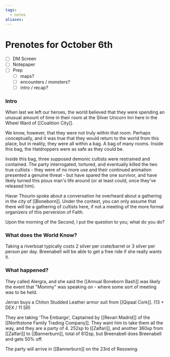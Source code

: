 ```yaml
---
tags:
  - notes
aliases:
---
```


# Prenotes for October 6th
- [ ] DM Screen
- [ ] Notepaper
- [ ] Prep
	- [ ] maps?
	- [ ] encounters / monsters?
	- [ ] intro / recap?

### Intro

When last we left our heroes, the world believed that they were spending an unusual amount of time in their room at the Silver Unicorn Inn here in the Wheel Ward of [[Coalition City]]. 

We know, however, that they were not truly within that room. Perhaps conceptually, and it was true that they would return to the world from this place, but in reality, they were all within a bag. A bag of many rooms. Inside this bag, the Hatdroppers were as safe as they could be. 

Inside this bag, three supposed demonic cultists were restrained and contained. The party interrogated, tortured, and eventually killed the two true cultists - they were of no more use and their continued animation presented a genuine threat - but have spared the one survivor, and have likely turned this pious man's life around (or at least could, once they've released him).

Havar Thourin spoke about a conversation he overheard about a gathering in the city of [[Boneborn]]. Under the context, you can only assume that there will be a gathering of cultists here, if not a meeting of the more formal organizers of this perversion of Faith.

Upon the morning of the Second, I put the question to you; what do you do?

### What does the World Know?

Taking a riverboat typically costs 2 silver per crate/barrel or 3 silver per person per day. Breenabell will be able to get a free ride if she really wants it.

### What happened?

They called Alergra, and she said the [[Annual Boneborn Bash]] was likely the event that "Mommy" was speaking on - where some sort of meeting was to be held.

Jerran buys a Chiton Studded Leather armor suit from [[Qipaal Cork]]. (13 + DEX / 11 SR)

They are taking 'The Embargo', Captained by [[Revari Madrid]] of the [[Northstone Family Trading Company]]. They want him to take them all the way, and they are a party of 4. 252sp to [[Zalfari]], and another 360sp from [[Zalfari]] to [[Bannerburn]], total of 612sp, but Breenabell does Breenabell and gets 50% off.

The party will arrive in [[Bannerburn]] on the 23rd of Resowing.